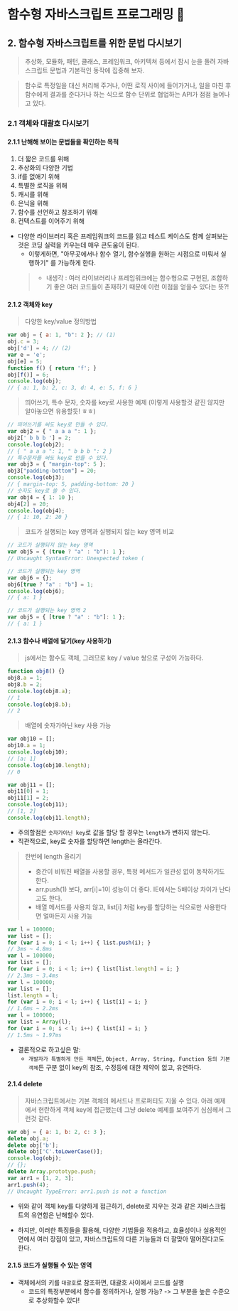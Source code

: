 # 함수형 자바스크립트 프로그래밍 :pencil:

## 2. 함수형 자바스크립트를 위한 문법 다시보기

> 추상화, 모듈화, 패턴, 클래스, 프레임워크, 아키텍쳐 등에서 잠시 눈을 돌려 자바스크립트 문법과 기본적인 동작에 집중해 보자.

> 함수로 특정일을 대신 처리해 주거나, 어떤 로직 사이에 들어가거나, 일을 마친 후 함수에게 결과를 준다거나 하는 식으로 함수 단위로 협업하는 API가 점점 늘어나고 있다.

### 2.1 객체와 대괄호 다시보기

#### 2.1.1 난해해 보이는 문법들을 확인하는 목적

1. 더 짧은 코드를 위해
2. 추상화의 다양한 기법
3. if를 없애기 위해
4. 특별한 로직을 위해
5. 캐시를 위해
6. 은닉을 위해
7. 함수를 선언하고 참조하기 위해
8. 컨텍스트를 이어주기 위해

- 다양한 라이브러리 혹은 프레임워크의 코드를 읽고 테스트 케이스도 함께 살펴보는 것은 코딩 실력을 키우는데 매우 큰도움이 된다.
    - 이렇게하면, "아무곳에서나 함수 열기, 함수실행을 원하는 시점으로 미뤄서 실행하기" 를 가능하게 한다.
    > - 내생각 : 여러 라이브러리나 프레임워크에는 함수형으로 구현된, 조합하기 좋은 여러 코드들이 존재하기 때문에 이런 이점을 얻을수 있다는 뜻?!


#### 2.1.2 객체와 key

> 다양한 key/value 정의방법

```javascript
var obj = { a: 1, "b": 2 }; // (1)
obj.c = 3;
obj['d'] = 4; // (2)
var e = 'e';
obj[e] = 5;
function f() { return 'f'; }
obj[f()] = 6;
console.log(obj);
// { a: 1, b: 2, c: 3, d: 4, e: 5, f: 6 }
```

> 띄어쓰기, 특수 문자, 숫자를 key로 사용한 예제 (이렇게 사용할것 같진 않지만 알아놓으면 유용할듯! ㅎㅎ)

```javascript
// 띄어쓰기를 써도 key로 만들 수 있다.
var obj2 = { " a a a ": 1 };
obj2[' b b b '] = 2;
console.log(obj2);
// { " a a a ": 1, " b b b ": 2 }
// 특수문자를 써도 key로 만들 수 있다.
var obj3 = { "margin-top": 5 };
obj3["padding-bottom"] = 20;
console.log(obj3);
// { margin-top: 5, padding-bottom: 20 }
// 숫자도 key로 쓸 수 있다.
var obj4 = { 1: 10 };
obj4[2] = 20;
console.log(obj4);
// { 1: 10, 2: 20 }
```

> 코드가 실행되는 key 영역과 실행되지 않는 key 영역 비교

```javascript
// 코드가 실행되지 않는 key 영역
var obj5 = { (true ? "a" : "b"): 1 };
// Uncaught SyntaxError: Unexpected token (

// 코드가 실행되는 key 영역
var obj6 = {};
obj6[true ? "a" : "b"] = 1;
console.log(obj6);
// { a: 1 }

// 코드가 실행되는 key 영역 2
var obj5 = { [true ? "a" : "b"]: 1 };
// { a: 1 }

```
#### 2.1.3 함수나 배열에 달기(key 사용하기)

> js에서는 함수도 객체, 그러므로 key / value 쌍으로 구성이 가능하다.

```javascript
function obj8() {}
obj8.a = 1;
obj8.b = 2;
console.log(obj8.a);
// 1
console.log(obj8.b);
// 2
```

> 배열에 숫자가아닌 key 사용 가능

```javascript
var obj10 = [];
obj10.a = 1;
console.log(obj10);
// [a: 1]
console.log(obj10.length);
// 0

var obj11 = [];
obj11[0] = 1;
obj11[1] = 2;
console.log(obj11);
// [1, 2]
console.log(obj11.length);

```
- 주의할점은 `숫자가아닌 key`로 값을 할당 할 경우는 `length`가 변하지 않는다.
- 직관적으로, key로 숫자를 할당하면 length는 올라간다.

> 한번에 length 올리기
> - 중간이 비워진 배열을 사용할 경우, 특정 메서드가 일관성 없이 동작하기도 한다.
> - arr.push(1) 보다, arr[i]=1이 성능이 더 좋다. IE에서는 5배이상 차이가 난다고도 한다.
> - 배열 메서드를 사용치 않고, list[i] 처럼 key를 할당하는 식으로만 사용한다면 얼마든지 사용 가능

```javascript
var l = 100000;
var list = [];
for (var i = 0; i < l; i++) { list.push(i); }
// 3ms ~ 4.8ms
var l = 100000;
var list = [];
for (var i = 0; i < l; i++) { list[list.length] = i; }
// 2.3ms ~ 3.4ms
var l = 100000;
var list = [];
list.length = l;
for (var i = 0; i < l; i++) { list[i] = i; }
// 1.6ms ~ 2.2ms
var l = 100000;
var list = Array(l);
for (var i = 0; i < l; i++) { list[i] = i; }
// 1.5ms ~ 1.97ms
```
- 결론적으로 하고싶은 말:
    - `개발자가 특별하게 만든 객체`든, `Object, Array, String, Function 등의 기본 객체`든 구분 없이 key의 참조, 수정등에 대한 제약이 없고, 유연하다.

#### 2.1.4 delete

> 자바스크립트에서는 기본 객체의 메서드나 프로퍼티도 지울 수 있다.
> 아래 예제에서 현란하게 객체 key에 접근했는데 그냥 delete 예제를 보여주기 심심헤서 그런것 같다.

```javascript
var obj = { a: 1, b: 2, c: 3 };
delete obj.a;
delete obj['b'];
delete obj['C'.toLowerCase()];
console.log(obj);
// {};
delete Array.prototype.push;
var arr1 = [1, 2, 3];
arr1.push(4);
// Uncaught TypeError: arr1.push is not a function
```
- 위와 같이 객체 key를 다양하게 접근하기, delete로 지우는 것과 같은 자바스크립트의 유연함은 난해할수 있다.

- 하지만, 이러한 특징들을 활용해, 다양한 기법들을 적용하고, 효율성이나 실용적인 면에서 여러 장점이 있고, 자바스크립트의 다른 기능들과 더 잘맞아 떨어진다고도 한다.

#### 2.1.5 코드가 실행될 수 있는 영역

- 객체에서의 키를 `대괄호`로 참조하면, 대괄호 사이에서 코드를 실행
    - 코드의 특정부분에서 함수를 정의하거나, 실행 가능? -> 그 부분을 높은 수준으로 추상화할수 있다!